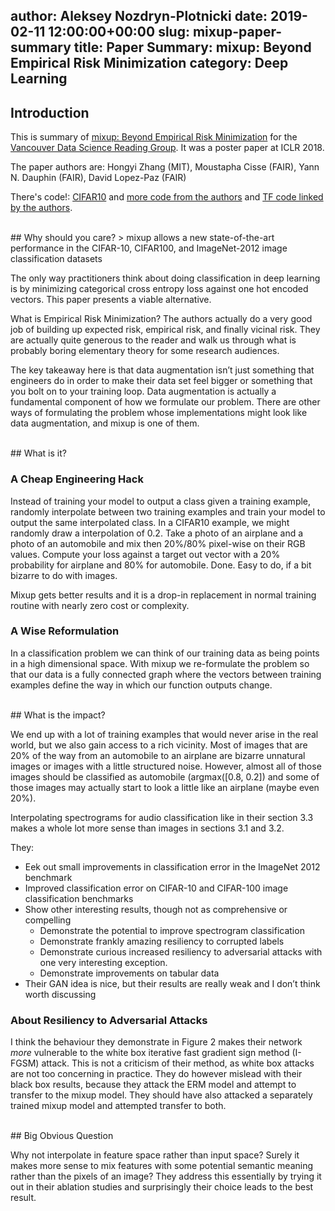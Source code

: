 author: Aleksey Nozdryn-Plotnicki
date: 2019-02-11 12:00:00+00:00
slug: mixup-paper-summary
title: Paper Summary: mixup: Beyond Empirical Risk Minimization
category: Deep Learning
---

## Introduction

This is summary of [mixup: Beyond Empirical Risk Minimization](https://arxiv.org/abs/1710.09412) for the [Vancouver Data Science Reading Group](https://www.meetup.com/LearnDataScience/). It was a poster paper at ICLR 2018. 

The paper authors are: Hongyi Zhang (MIT), Moustapha Cisse (FAIR), Yann N. Dauphin (FAIR), David Lopez-Paz (FAIR)

There's code!: [CIFAR10](https://github.com/facebookresearch/mixup-cifar10) and [more code from the authors](ttps://github.com/hongyi-zhang/mixup) and [TF code linked by the authors](https://github.com/tensorpack/tensorpack/tree/master/examples/ResNet#cifar10-preact18-mixuppy).

<br />
## Why should you care?
> mixup allows a new state-of-the-art performance in the CIFAR-10, CIFAR100, and ImageNet-2012 image classification datasets 

The only way practitioners think about doing classification in deep learning is by minimizing categorical cross entropy loss against one hot encoded vectors. This paper presents a viable alternative.

What is Empirical Risk Minimization?
The authors actually do a very good job of building up expected risk, empirical risk, and finally vicinal risk. They are actually quite generous to the reader and walk us through what is probably boring elementary theory for some research audiences.

The key takeaway here is that data augmentation isn’t just something that engineers do in order to make their data set feel bigger or something that you bolt on to your training loop. Data augmentation is actually a fundamental component of how we formulate our problem. There are other ways of formulating the problem whose implementations might look like data augmentation, and mixup is one of them.

<br />
## What is it?

### A Cheap Engineering Hack

Instead of training your model to output a class given a training example, randomly interpolate between two training examples and train your model to output the same interpolated class. In a CIFAR10 example, we might randomly draw a interpolation of 0.2. Take a photo of an airplane and a photo of an automobile and mix then 20%/80% pixel-wise on their RGB values. Compute your loss against a target out vector with a 20% probability for airplane and 80% for automobile. Done. Easy to do, if a bit bizarre to do with images.

Mixup gets better results and it is a drop-in replacement in normal training routine with nearly zero cost or complexity.

### A Wise Reformulation

In a classification problem we can think of our training data as being points in a high dimensional space. With mixup we re-formulate the problem so that our data is a fully connected graph where the vectors between training examples define the way in which our function outputs change.

<br />
## What is the impact?

We end up with a lot of training examples that would never arise in the real world, but we also gain access to a rich vicinity. Most of images that are 20% of the way from an automobile to an airplane are bizarre unnatural images or images with a little structured noise. However, almost all of those images should be classified as automobile (argmax([0.8, 0.2]) and some of those images may actually start to look a little like an airplane (maybe even 20%).

Interpolating spectrograms for audio classification like in their section 3.3 makes a whole lot more sense than images in sections 3.1 and 3.2.

They:

- Eek out small improvements in classification error in the ImageNet 2012 benchmark
- Improved classification error on CIFAR-10 and CIFAR-100 image classification benchmarks
- Show other interesting results, though not as comprehensive or compelling
    - Demonstrate the potential to improve spectrogram classification
    - Demonstrate frankly amazing resiliency to corrupted labels
    - Demonstrate curious increased resiliency to adversarial attacks with one very interesting exception.
    - Demonstrate improvements on tabular data
- Their GAN idea is nice, but their results are really weak and I don’t think worth discussing

### About Resiliency to Adversarial Attacks

I think the behaviour they demonstrate in Figure 2 makes their network *more* vulnerable to the white box iterative fast gradient sign method (I-FGSM) attack. This is not a criticism of their method, as white box attacks are not too concerning in practice. They do however mislead with their black box results, because they attack the ERM model and attempt to transfer to the mixup model. They should have also attacked a separately trained mixup model and attempted transfer to both.

<br />
## Big Obvious Question

Why not interpolate in feature space rather than input space? Surely it makes more sense to mix features with some potential semantic meaning rather than the pixels of an image? They address this essentially by trying it out in their ablation studies and surprisingly their choice leads to the best result.


